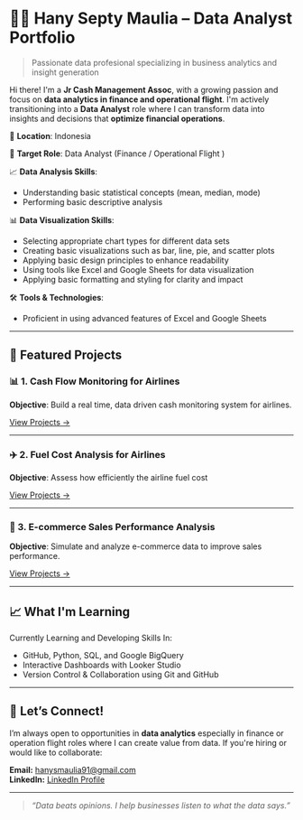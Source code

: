 # 👩‍💻 Hany Septy Maulia – Data Analyst Portfolio

> Passionate data profesional specializing in business analytics and insight generation

Hi there! I'm a **Jr Cash Management Assoc**, with a growing passion and focus on **data analytics in finance and operational flight**. 
I'm actively transitioning into a **Data Analyst** role where I can transform data into insights and decisions that **optimize financial operations**.

📍 **Location**: Indonesia 

🎯 **Target Role**: Data Analyst (Finance / Operational Flight ) 

📈 **Data Analysis Skills**:
   - Understanding basic statistical concepts (mean, median, mode)
   - Performing basic descriptive analysis

📊 **Data Visualization Skills**:
   - Selecting appropriate chart types for different data sets
   - Creating basic visualizations such as bar, line, pie, and scatter plots
   - Applying basic design principles to enhance readability
   - Using tools like Excel and Google Sheets for data visualization
   - Applying basic formatting and styling for clarity and impact

🛠️ **Tools & Technologies**:
   - Proficient in using advanced features of Excel and Google Sheets

---

## 🚀 Featured Projects

### 📊 1. Cash Flow Monitoring for Airlines
**Objective**: Build a real time, data driven cash monitoring system for airlines.  

[View Projects →](/projects/Cash-Flow-Monitoring-for-Airlines)

---

### ✈️ 2. Fuel Cost Analysis for Airlines
**Objective**: Assess how efficiently the airline fuel cost  

[View Projects →](/projects/Fuel-Cost-Analysis)

---

### 🛒 3. E-commerce Sales Performance Analysis
**Objective**: Simulate and analyze e-commerce data to improve sales performance.  

[View Projects →](/projects/Ecommerce-Sales-Performance-Analysis)

---

## 📈 What I'm Learning

Currently Learning and Developing Skills In:

- GitHub, Python, SQL, and Google BigQuery
- Interactive Dashboards with Looker Studio
- Version Control & Collaboration using Git and GitHub

---

## 🤝 Let’s Connect!

I’m always open to opportunities in **data analytics** especially in finance or operation flight roles where I can create value from data. If you're hiring or would like to collaborate:

**Email:** hanysmaulia91@gmail.com  
**LinkedIn:** [LinkedIn Profile](https://linkedin.com/in/hanysmaulia)

---

> *“Data beats opinions. I help businesses listen to what the data says.”*

